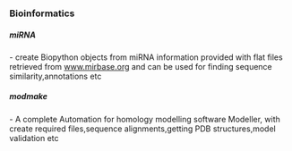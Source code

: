 **<h3>Bioinformatics</h3>**

**<h5>miRNA</h5>**- create Biopython objects from miRNA information provided with flat files retrieved from www.mirbase.org and 
can be used for finding sequence similarity,annotations etc


**<h5>modmake</h5>**- A complete Automation for homology modelling software Modeller, with create required files,sequence alignments,getting PDB structures,model validation etc
